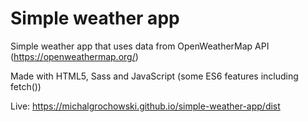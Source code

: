 # Simple weather app

Simple weather app that uses data from OpenWeatherMap API (https://openweathermap.org/)

Made with HTML5, Sass and JavaScript (some ES6 features including fetch())

Live: https://michalgrochowski.github.io/simple-weather-app/dist
